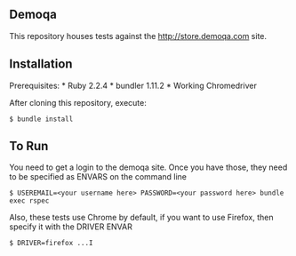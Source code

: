 ## Demoqa

This repository houses tests against the http://store.demoqa.com site.

## Installation

Prerequisites:
    * Ruby 2.2.4
    * bundler 1.11.2
    * Working Chromedriver

After cloning this repository, execute:

    $ bundle install

## To Run

You need to get a login to the demoqa site. Once you have those, they need to be specified as
ENVARS on the command line

    $ USEREMAIL=<your username here> PASSWORD=<your password here> bundle exec rspec

Also, these tests use Chrome by default, if you want to use Firefox, then specify it with the DRIVER ENVAR

    $ DRIVER=firefox ...I